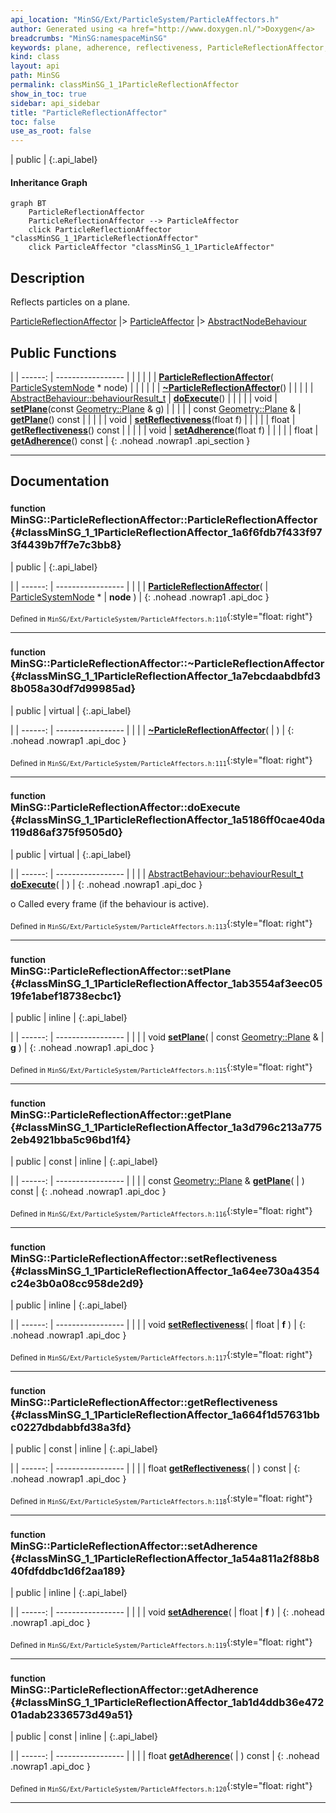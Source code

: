 ```yaml
---
api_location: "MinSG/Ext/ParticleSystem/ParticleAffectors.h"
author: Generated using <a href="http://www.doxygen.nl/">Doxygen</a>
breadcrumbs: "MinSG:namespaceMinSG"
keywords: plane, adherence, reflectiveness, ParticleReflectionAffector, ~ParticleReflectionAffector, doExecute, setPlane, getPlane, setReflectiveness, getReflectiveness, setAdherence, getAdherence
kind: class
layout: api
path: MinSG
permalink: classMinSG_1_1ParticleReflectionAffector
show_in_toc: true
sidebar: api_sidebar
title: "ParticleReflectionAffector"
toc: false
use_as_root: false
---
```


| public |
{:.api_label}

#### Inheritance Graph

```mermaid
graph BT
	ParticleReflectionAffector
	ParticleReflectionAffector --> ParticleAffector
	click ParticleReflectionAffector "classMinSG_1_1ParticleReflectionAffector"
	click ParticleAffector "classMinSG_1_1ParticleAffector"
```

## Description



Reflects particles on a plane.

 [ParticleReflectionAffector](classMinSG_1_1ParticleReflectionAffector) |> [ParticleAffector](classMinSG_1_1ParticleAffector) |> [AbstractNodeBehaviour](classMinSG_1_1AbstractNodeBehaviour) 



## Public Functions

|
| ------: | ----------------- |
|  | |
|  | **[ParticleReflectionAffector](#classMinSG_1_1ParticleReflectionAffector_1a6f6fdb7f433f973f4439b7ff7e7c3bb8)**( [ParticleSystemNode](classMinSG_1_1ParticleSystemNode) * node) |
|  | |
|  | **[~ParticleReflectionAffector](#classMinSG_1_1ParticleReflectionAffector_1a7ebcdaabdbfd38b058a30df7d99985ad)**() |
|  | |
| [AbstractBehaviour::behaviourResult_t](classMinSG_1_1Behavior#classMinSG_1_1Behavior_1afbd60a8df73dc581d2d00a1483f630ef) | **[doExecute](#classMinSG_1_1ParticleReflectionAffector_1a5186ff0cae40da119d86af375f9505d0)**() |
|  | |
| void | **[setPlane](#classMinSG_1_1ParticleReflectionAffector_1ab3554af3eec0519fe1abef18738ecbc1)**(const [Geometry::Plane](namespaceGeometry#namespaceGeometry_1a31c164b51b684a6f729944407912ce7c) & g) |
|  | |
| const [Geometry::Plane](namespaceGeometry#namespaceGeometry_1a31c164b51b684a6f729944407912ce7c) & | **[getPlane](#classMinSG_1_1ParticleReflectionAffector_1a3d796c213a7752eb4921bba5c96bd1f4)**() const |
|  | |
| void | **[setReflectiveness](#classMinSG_1_1ParticleReflectionAffector_1a64ee730a4354c24e3b0a08cc958de2d9)**(float f) |
|  | |
| float | **[getReflectiveness](#classMinSG_1_1ParticleReflectionAffector_1a664f1d57631bbc0227dbdabbfd38a3fd)**() const |
|  | |
| void | **[setAdherence](#classMinSG_1_1ParticleReflectionAffector_1a54a811a2f88b840fdfddbc1d6f2aa189)**(float f) |
|  | |
| float | **[getAdherence](#classMinSG_1_1ParticleReflectionAffector_1ab1d4ddb36e47201adab2336573d49a51)**() const |
{: .nohead .nowrap1 .api_section }


-------------------------------------------------------------------

## Documentation

### <small>function</small><br/> MinSG::ParticleReflectionAffector::ParticleReflectionAffector {#classMinSG_1_1ParticleReflectionAffector_1a6f6fdb7f433f973f4439b7ff7e7c3bb8}

| public |
{:.api_label}

|
| ------: | ----------------- |
|  |
|  **[ParticleReflectionAffector](#classMinSG_1_1ParticleReflectionAffector_1a6f6fdb7f433f973f4439b7ff7e7c3bb8)**( |  [ParticleSystemNode](classMinSG_1_1ParticleSystemNode) * | **node** ) |
{: .nohead .nowrap1 .api_doc }





<sub>Defined in `MinSG/Ext/ParticleSystem/ParticleAffectors.h:110`</sub>{:style="float: right"}

-------------------------------------------------------------------

### <small>function</small><br/> MinSG::ParticleReflectionAffector::~ParticleReflectionAffector {#classMinSG_1_1ParticleReflectionAffector_1a7ebcdaabdbfd38b058a30df7d99985ad}

| public | virtual |
{:.api_label}

|
| ------: | ----------------- |
|  |
|  **[~ParticleReflectionAffector](#classMinSG_1_1ParticleReflectionAffector_1a7ebcdaabdbfd38b058a30df7d99985ad)**( |  ) |
{: .nohead .nowrap1 .api_doc }





<sub>Defined in `MinSG/Ext/ParticleSystem/ParticleAffectors.h:111`</sub>{:style="float: right"}

-------------------------------------------------------------------

### <small>function</small><br/> MinSG::ParticleReflectionAffector::doExecute {#classMinSG_1_1ParticleReflectionAffector_1a5186ff0cae40da119d86af375f9505d0}

| public | virtual |
{:.api_label}

|
| ------: | ----------------- |
|  |
| [AbstractBehaviour::behaviourResult_t](classMinSG_1_1Behavior#classMinSG_1_1Behavior_1afbd60a8df73dc581d2d00a1483f630ef) **[doExecute](#classMinSG_1_1ParticleReflectionAffector_1a5186ff0cae40da119d86af375f9505d0)**( |  ) |
{: .nohead .nowrap1 .api_doc }



o Called every frame (if the behaviour is active).



<sub>Defined in `MinSG/Ext/ParticleSystem/ParticleAffectors.h:113`</sub>{:style="float: right"}

-------------------------------------------------------------------

### <small>function</small><br/> MinSG::ParticleReflectionAffector::setPlane {#classMinSG_1_1ParticleReflectionAffector_1ab3554af3eec0519fe1abef18738ecbc1}

| public | inline |
{:.api_label}

|
| ------: | ----------------- |
|  |
| void **[setPlane](#classMinSG_1_1ParticleReflectionAffector_1ab3554af3eec0519fe1abef18738ecbc1)**( | const [Geometry::Plane](namespaceGeometry#namespaceGeometry_1a31c164b51b684a6f729944407912ce7c) & | **g** ) |
{: .nohead .nowrap1 .api_doc }





<sub>Defined in `MinSG/Ext/ParticleSystem/ParticleAffectors.h:115`</sub>{:style="float: right"}

-------------------------------------------------------------------

### <small>function</small><br/> MinSG::ParticleReflectionAffector::getPlane {#classMinSG_1_1ParticleReflectionAffector_1a3d796c213a7752eb4921bba5c96bd1f4}

| public | const | inline |
{:.api_label}

|
| ------: | ----------------- |
|  |
| const [Geometry::Plane](namespaceGeometry#namespaceGeometry_1a31c164b51b684a6f729944407912ce7c) & **[getPlane](#classMinSG_1_1ParticleReflectionAffector_1a3d796c213a7752eb4921bba5c96bd1f4)**( |  ) const |
{: .nohead .nowrap1 .api_doc }





<sub>Defined in `MinSG/Ext/ParticleSystem/ParticleAffectors.h:116`</sub>{:style="float: right"}

-------------------------------------------------------------------

### <small>function</small><br/> MinSG::ParticleReflectionAffector::setReflectiveness {#classMinSG_1_1ParticleReflectionAffector_1a64ee730a4354c24e3b0a08cc958de2d9}

| public | inline |
{:.api_label}

|
| ------: | ----------------- |
|  |
| void **[setReflectiveness](#classMinSG_1_1ParticleReflectionAffector_1a64ee730a4354c24e3b0a08cc958de2d9)**( | float | **f** ) |
{: .nohead .nowrap1 .api_doc }





<sub>Defined in `MinSG/Ext/ParticleSystem/ParticleAffectors.h:117`</sub>{:style="float: right"}

-------------------------------------------------------------------

### <small>function</small><br/> MinSG::ParticleReflectionAffector::getReflectiveness {#classMinSG_1_1ParticleReflectionAffector_1a664f1d57631bbc0227dbdabbfd38a3fd}

| public | const | inline |
{:.api_label}

|
| ------: | ----------------- |
|  |
| float **[getReflectiveness](#classMinSG_1_1ParticleReflectionAffector_1a664f1d57631bbc0227dbdabbfd38a3fd)**( |  ) const |
{: .nohead .nowrap1 .api_doc }





<sub>Defined in `MinSG/Ext/ParticleSystem/ParticleAffectors.h:118`</sub>{:style="float: right"}

-------------------------------------------------------------------

### <small>function</small><br/> MinSG::ParticleReflectionAffector::setAdherence {#classMinSG_1_1ParticleReflectionAffector_1a54a811a2f88b840fdfddbc1d6f2aa189}

| public | inline |
{:.api_label}

|
| ------: | ----------------- |
|  |
| void **[setAdherence](#classMinSG_1_1ParticleReflectionAffector_1a54a811a2f88b840fdfddbc1d6f2aa189)**( | float | **f** ) |
{: .nohead .nowrap1 .api_doc }





<sub>Defined in `MinSG/Ext/ParticleSystem/ParticleAffectors.h:119`</sub>{:style="float: right"}

-------------------------------------------------------------------

### <small>function</small><br/> MinSG::ParticleReflectionAffector::getAdherence {#classMinSG_1_1ParticleReflectionAffector_1ab1d4ddb36e47201adab2336573d49a51}

| public | const | inline |
{:.api_label}

|
| ------: | ----------------- |
|  |
| float **[getAdherence](#classMinSG_1_1ParticleReflectionAffector_1ab1d4ddb36e47201adab2336573d49a51)**( |  ) const |
{: .nohead .nowrap1 .api_doc }





<sub>Defined in `MinSG/Ext/ParticleSystem/ParticleAffectors.h:120`</sub>{:style="float: right"}

-------------------------------------------------------------------

